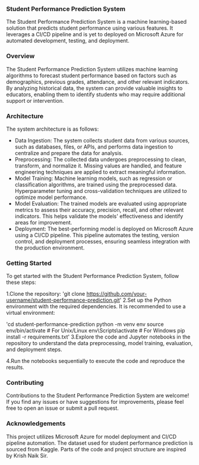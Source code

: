 ### Student Performance Prediction System
The Student Performance Prediction System is a machine learning-based solution that predicts student performance using various features. It leverages a CI/CD pipeline and is yet to deployed on Microsoft Azure for automated development, testing, and deployment.

### Overview
The Student Performance Prediction System utilizes machine learning algorithms to forecast student performance based on factors such as demographics, previous grades, attendance, and other relevant indicators. By analyzing historical data, the system can provide valuable insights to educators, enabling them to identify students who may require additional support or intervention.

### Architecture
The system architecture is as follows:

* Data Ingestion: The system collects student data from various sources, such as databases, files, or APIs, and performs data ingestion to centralize and prepare the data for analysis.
* Preprocessing: The collected data undergoes preprocessing to clean, transform, and normalize it. Missing values are handled, and feature engineering techniques are applied to extract meaningful information.
* Model Training: Machine learning models, such as regression or classification algorithms, are trained using the preprocessed data. Hyperparameter tuning and cross-validation techniques are utilized to optimize model performance.
* Model Evaluation: The trained models are evaluated using appropriate metrics to assess their accuracy, precision, recall, and other relevant indicators. This helps validate the models' effectiveness and identify areas for improvement.
* Deployment: The best-performing model is deployed on Microsoft Azure using a CI/CD pipeline. This pipeline automates the testing, version control, and deployment processes, ensuring seamless integration with the production environment.
### Getting Started
To get started with the Student Performance Prediction System, follow these steps:

1.Clone the repository:
'git clone https://github.com/your-username/student-performance-prediction.git'
2.Set up the Python environment with the required dependencies. It is recommended to use a virtual environment:

'cd student-performance-prediction
python -m venv env
source env/bin/activate  # For Unix/Linux
env\Scripts\activate  # For Windows
pip install -r requirements.txt'
3.Explore the code and Jupyter notebooks in the repository to understand the data preprocessing, model training, evaluation, and deployment steps.

4.Run the notebooks sequentially to execute the code and reproduce the results.

### Contributing
Contributions to the Student Performance Prediction System are welcome! If you find any issues or have suggestions for improvements, please feel free to open an issue or submit a pull request.

### Acknowledgements
This project utilizes Microsoft Azure for model deployment and CI/CD pipeline automation.
The dataset used for student performance prediction is sourced from Kaggle.
Parts of the code and project structure are inspired by Krish Naik Sir.